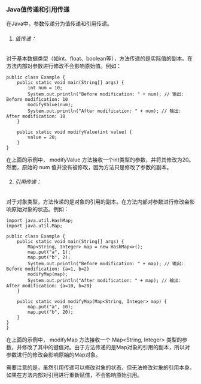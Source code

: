### Java值传递和引用传递

在Java中，参数传递分为值传递和引用传递。

1. ###### 值传递：

对于基本数据类型（如int、float、boolean等），方法传递的是实际值的副本。在方法内部对参数进行修改不会影响原始值。例如：

```
public class Example {
    public static void main(String[] args) {
        int num = 10;
        System.out.println("Before modification: " + num); // 输出: Before modification: 10
        modifyValue(num);
        System.out.println("After modification: " + num); // 输出: After modification: 10
    }

    public static void modifyValue(int value) {
        value = 20;
    }
}
```

在上面的示例中， modifyValue 方法接收一个int类型的参数，并将其修改为20。然而，原始的 num 值并没有被修改，因为方法只是修改了参数的副本。



2. ###### 引用传递：

对于对象类型，方法传递的是对象的引用的副本。在方法内部对参数进行修改会影响原始对象的状态。例如：

```
import java.util.HashMap;
import java.util.Map;

public class Example {
    public static void main(String[] args) {
        Map<String, Integer> map = new HashMap<>();
        map.put("a", 1);
        map.put("b", 2);
        System.out.println("Before modification: " + map); // 输出: Before modification: {a=1, b=2}
        modifyMap(map);
        System.out.println("After modification: " + map); // 输出: After modification: {a=10, b=20}
    }

    public static void modifyMap(Map<String, Integer> map) {
        map.put("a", 10);
        map.put("b", 20);
    }
}
}
```

在上面的示例中， modifyMap 方法接收一个 Map<String, Integer> 类型的参数，并修改了其中的键值对。由于方法传递的是Map对象的引用的副本，所以对参数进行的修改会影响原始的Map对象。 

需要注意的是，虽然引用传递可以修改对象的状态，但无法修改对象的引用本身。如果在方法内部对引用进行重新赋值，不会影响原始引用。